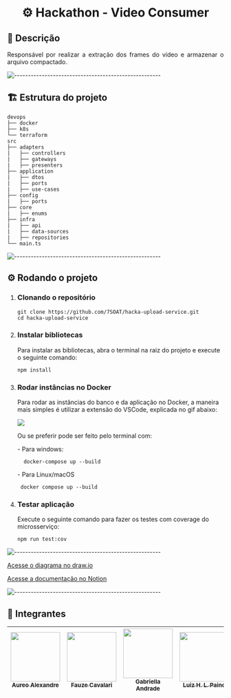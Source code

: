 <h1 align="center"> ⚙️ Hackathon - Video Consumer</h1>

<h2 id="quality-gate"> 📃 Descrição </h2>

<p align="justify">
  Responsável por realizar a extração dos frames do vídeo e armazenar o arquivo compactado.
</p>

![-----------------------------------------------------](https://raw.githubusercontent.com/andreasbm/readme/master/assets/lines/rainbow.png)

<h2>🏗️ Estrutura do projeto</h2>

```
devops
├── docker
├── k8s
└── terraform
src
├── adapters
|   ├── controllers
|   ├── gateways
|   ├── presenters
├── application
|   ├── dtos
|   ├── ports
|   ├── use-cases
├── config
|   ├── ports
├── core
|   ├── enums
├── infra
|   ├── api
|   ├── data-sources
|   ├── repositories
└── main.ts
```

![-----------------------------------------------------](https://raw.githubusercontent.com/andreasbm/readme/master/assets/lines/rainbow.png)

<h2 id="requisitos"> ⚙️ Rodando o projeto</h2>

<ol start="1">
  <li>
    <h3>Clonando o repositório</h3>

    git clone https://github.com/7SOAT/hacka-upload-service.git
    cd hacka-upload-service
  </li>
  <li>
    <h3>Instalar bibliotecas</h3>
    <p>Para instalar as bibliotecas, abra o terminal na raiz do projeto e execute o seguinte comando:</p>

    npm install
  </li>
  <li>
    <h3>Rodar instâncias no Docker</h3>
    <p>Para rodar as instâncias do banco e da aplicação no Docker, a maneira mais simples é utilizar a extensão do VSCode, explicada no gif abaixo:</p>
    <img src="https://code.visualstudio.com/assets/docs/containers/overview/select-subset.gif">
    <p>Ou se preferir pode ser feito pelo terminal com:</p>
    <p> - Para windows:</p>

      docker-compose up --build

   <p> - Para Linux/macOS</p>

     docker compose up --build


  <li>
    <h3>Testar aplicação</h3>
    <p>Execute o seguinte comando para fazer os testes com coverage do microsserviço:</p>

    npm run test:cov
  </li>

</ol>

![-----------------------------------------------------](https://raw.githubusercontent.com/andreasbm/readme/master/assets/lines/rainbow.png)

[Acesse o diagrama no draw.io](https://viewer.diagrams.net/index.html?tags=%7B%7D&lightbox=1&highlight=0000ff&layers=1&nav=1&title=hackathon-video-framer.drawio#Uhttps%3A%2F%2Fdrive.google.com%2Fuc%3Fid%3D1iZKwTulRhUoC2yItYfIwjQlRbT8_YyDv%26export%3Ddownload#%7B%22pageId%22%3A%22Kp5rze23rEPJkmFxVfdC%22%7D)

[Acesse a documentação no Notion](https://www.notion.so/Hackathon-Extra-o-de-Frames-17eebb738629801bb3dcf92ab0b4d4fc)



![-----------------------------------------------------](https://raw.githubusercontent.com/andreasbm/readme/master/assets/lines/rainbow.png)

<h2 id="requisitos"> 👤 Integrantes</h2>

[<img src="https://avatars.githubusercontent.com/u/76217994?v=4" width=115 > <br> <sub> Aureo Alexandre </sub>](https://github.com/Aureo-Bueno) | [<img src="https://avatars.githubusercontent.com/u/97612275?v=4" width=115 > <br> <sub> Fauze Cavalari </sub>](https://github.com/devfauze) | [<img src="https://avatars.githubusercontent.com/u/53823656?v=4" width=115 > <br> <sub> Gabriella Andrade </sub>](https://github.com/GabiAndradeD) | [<img src="https://avatars.githubusercontent.com/u/61785785?v=4" width=115 > <br> <sub> Luiz H. L. Paino </sub>](https://github.com/luizhlpaino) |
| :---: | :---: | :---: | :---: |

